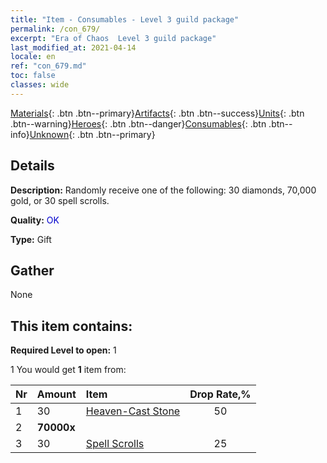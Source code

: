 ```yaml
---
title: "Item - Consumables - Level 3 guild package"
permalink: /con_679/
excerpt: "Era of Chaos  Level 3 guild package"
last_modified_at: 2021-04-14
locale: en
ref: "con_679.md"
toc: false
classes: wide
---
```

 [Materials](/Items/){: .btn .btn--primary}[Artifacts](/Items/Artifacts/){: .btn .btn--success}[Units](/Items/Units/){: .btn .btn--warning}[Heroes](/Items/Heroes/){: .btn .btn--danger}[Consumables](/Items/Consumables/){: .btn .btn--info}[Unknown](/Items/Unknown/){: .btn .btn--primary}

## Details
 **Description:** Randomly receive one of the following: 30 diamonds, 70,000 gold, or 30 spell scrolls.

 **Quality:** <span style="color: #0000CD">OK</span>

 **Type:** Gift

## Gather

  None

## This item contains:

 **Required Level to open:** 1

 1 You would get **1** item  from:

  | Nr | Amount |     Item    | Drop Rate,% |
  |:---|:-------|:------------|:---------:|
  | 1 | 30 | [Heaven-Cast Stone](/Items/art_188/) | 50 | 
  | 2 |  **70000x** | <i class="fas fa-coins"/> |  | 25 | 
  | 3 | 30 | [Spell Scrolls](/Items/con_694/) | 25 | 
